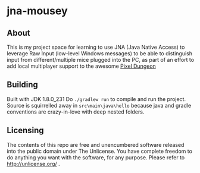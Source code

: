 jna-mousey
==========

About
-----
This is my project space for learning to use JNA (Java Native Access) to leverage Raw Input (low-level Windows messages) to be able to distinguish input from different/multiple mice plugged into the PC, as part of an effort to add local multiplayer support to the awesome [Pixel Dungeon](https://github.com/watabou/pixel-dungeon)

Building
--------
Built with JDK 1.8.0_231
Do `./gradlew run` to compile and run the project.
Source is squirrelled away in `src\main\java\hello` because java and gradle conventions are crazy-in-love with deep nested folders.

Licensing
---------
The contents of this repo are free and unencumbered software released into the public domain under The Unlicense. You have complete freedom to do anything you want with the software, for any purpose. Please refer to <http://unlicense.org/> .
